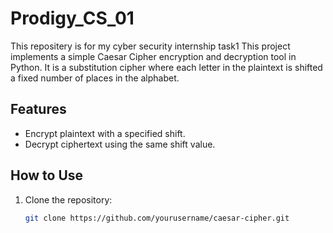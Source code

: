 # Prodigy_CS_01
This repositery is for my cyber security internship task1
This project implements a simple Caesar Cipher encryption and decryption tool in Python. It is a substitution cipher where each letter in the plaintext is shifted a fixed number of places in the alphabet.

## Features
- Encrypt plaintext with a specified shift.
- Decrypt ciphertext using the same shift value.

## How to Use
1. Clone the repository:
   ```bash
   git clone https://github.com/yourusername/caesar-cipher.git
